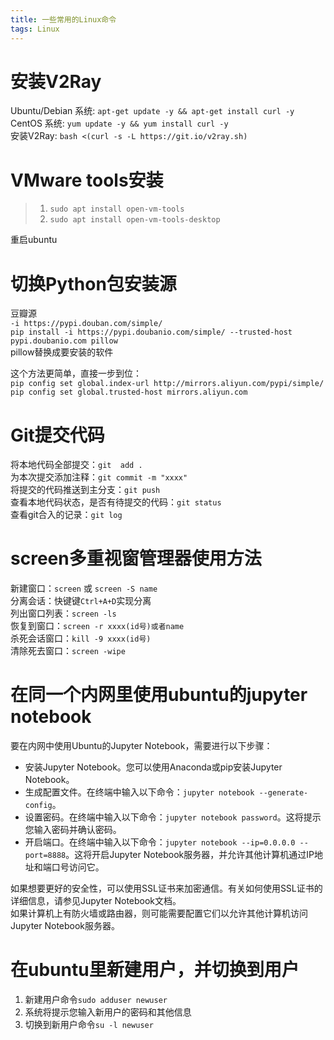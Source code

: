 ```yaml
---
title: 一些常用的Linux命令
tags: Linux
---
```


# 安装V2Ray
Ubuntu/Debian 系统: `apt-get update -y && apt-get install curl -y`  
CentOS 系统: `yum update -y && yum install curl -y`  
安装V2Ray: `bash <(curl -s -L https://git.io/v2ray.sh)`  

# VMware tools安装  
> 1. `sudo apt install open-vm-tools`  
> 2. `sudo apt install open-vm-tools-desktop`  

重启ubuntu   

# 切换Python包安装源  
豆瓣源  
`-i https://pypi.douban.com/simple/`  
`pip install -i https://pypi.doubanio.com/simple/ --trusted-host pypi.doubanio.com pillow`  
pillow替换成要安装的软件  

这个方法更简单，直接一步到位：  
`pip config set global.index-url http://mirrors.aliyun.com/pypi/simple/`  
`pip config set global.trusted-host mirrors.aliyun.com`  

# Git提交代码  
将本地代码全部提交：`git  add .`  
为本次提交添加注释：`git commit -m "xxxx"`  
将提交的代码推送到主分支：`git push`  
查看本地代码状态，是否有待提交的代码：`git status`  
查看git合入的记录：`git log`  

# screen多重视窗管理器使用方法  
新建窗口：`screen` 或 `screen -S name`  
分离会话：快键键`Ctrl+A+D`实现分离  
列出窗口列表：`screen -ls`  
恢复到窗口：`screen -r xxxx(id号)或者name`  
杀死会话窗口：`kill -9 xxxx(id号)`  
清除死去窗口：`screen -wipe`  

# 在同一个内网里使用ubuntu的jupyter notebook  
要在内网中使用Ubuntu的Jupyter Notebook，需要进行以下步骤：  
+ 安装Jupyter Notebook。您可以使用Anaconda或pip安装Jupyter Notebook。  
+ 生成配置文件。在终端中输入以下命令：`jupyter notebook --generate-config`。  
+ 设置密码。在终端中输入以下命令：`jupyter notebook password`。这将提示您输入密码并确认密码。  
+ 开启端口。在终端中输入以下命令：`jupyter notebook --ip=0.0.0.0 --port=8888`。这将开启Jupyter Notebook服务器，并允许其他计算机通过IP地址和端口号访问它。   

如果想要更好的安全性，可以使用SSL证书来加密通信。有关如何使用SSL证书的详细信息，请参见Jupyter Notebook文档。  
如果计算机上有防火墙或路由器，则可能需要配置它们以允许其他计算机访问Jupyter Notebook服务器。  

# 在ubuntu里新建用户，并切换到用户
1. 新建用户命令`sudo adduser newuser`  
2. 系统将提示您输入新用户的密码和其他信息  
3. 切换到新用户命令`su -l newuser`  